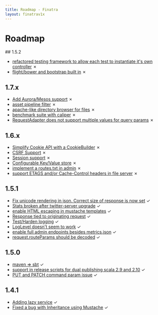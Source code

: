 ```yaml
---
title: Roadmap - Finatra
layout: finatrav1x
---
```

<div class="page-header">
<h1>Roadmap</h1>
</div>
## 1.5.2

  * [refactored testing framework to allow each test to instantiate it's own controller](https://github.com/twitter/finatra/pull/70) ✗
  * [flight/bower and bootstrap built in](https://github.com/twitter/finatra/issues/63) ✗

## 1.7.x

  * [Add Aurora/Mesos support](https://github.com/twitter/finatra/issues/94) ✗
  * [asset pipeline filter](https://github.com/twitter/finatra/issues/62) ✗
  * [apache-like directory browser for files](https://github.com/twitter/finatra/issues/54) ✗
  * [benchmark suite with caliper](https://github.com/twitter/finatra/issues/45) ✗
  * [RequestAdapter does not support multiple values for query params](https://github.com/twitter/finatra/issues/22) ✗

## 1.6.x

  * [Simplify Cookie API with a CookieBuilder](https://github.com/twitter/finatra/issues/93) ✗
  * [CSRF Support](https://github.com/twitter/finatra/issues/89) ✗
  * [Session support](https://github.com/twitter/finatra/issues/88) ✗
  * [Configurable Key/Value store](https://github.com/twitter/finatra/issues/87) ✗
  * [implement a routes.txt in admin](https://github.com/twitter/finatra/issues/80) ✗
  * [support ETAGS and/or Cache-Control headers in file server](https://github.com/twitter/finatra/issues/73) ✗

## 1.5.1

  * [Fix unicode rendering in json. Correct size of response is now set](https://github.com/twitter/finatra/pull/97) ✓
  * [Stats broken after twitter-server upgrade](https://github.com/twitter/finatra/issues/95) ✓
  * [enable HTML escaping in mustache templates](https://github.com/twitter/finatra/pull/92) ✓
  * [Response tied to originating request](https://github.com/twitter/finatra/issues/86) ✓
  * [Test/Harden logging](https://github.com/twitter/finatra/issues/84) ✓
  * [LogLevel doesn't seem to work](https://github.com/twitter/finatra/issues/83) ✓
  * [enable full admin endpoints besides metrics.json](https://github.com/twitter/finatra/issues/74) ✓
  * [request.routeParams should be decoded](https://github.com/twitter/finatra/issues/68) ✓

## 1.5.0

  * [maven => sbt](https://github.com/twitter/finatra/issues/78) ✓
  * [support in release scripts for dual publishing scala 2.9 and 2.10](https://github.com/twitter/finatra/issues/75) ✓
  * [PUT and PATCH command param issue](https://github.com/twitter/finatra/issues/71) ✓

## 1.4.1

  * [Adding lazy service](https://github.com/twitter/finatra/pull/67) ✓
  * [Fixed a bug with Inheritance using Mustache](https://github.com/twitter/finatra/pull/64) ✓
